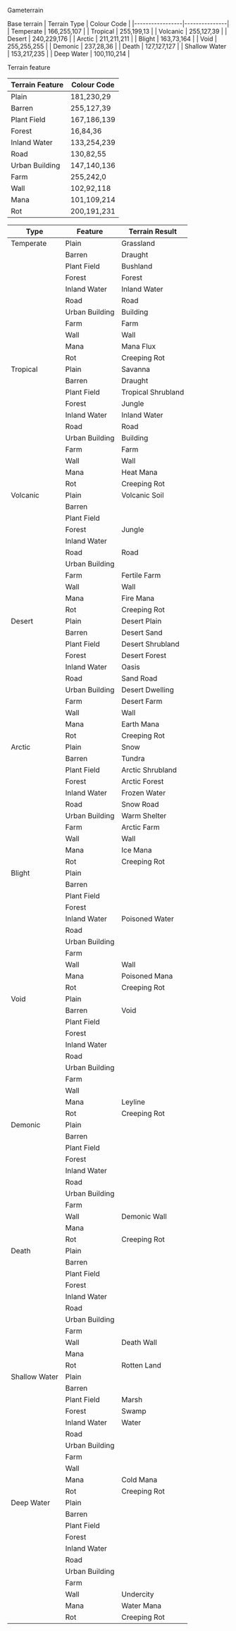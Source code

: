 Gameterrain 

Base terrain
|  					Terrain Type 				  |  					Colour Code 				 |
|-----------------|---------------|
|  					Temperate 				     |  					166,255,107 				 |
|  					Tropical 				      |  					255,199,13 				  |
|  					Volcanic 				      |  					255,127,39 				  |
|  					Desert 				        |  					240,229,176 				 |
|  					Arctic 				        |  					211,211,211 				 |
|  					Blight 				        |  					163,73,164 				  |
|  					Void 				          |  					255,255,255 				 |
|  					Demonic 				       |  					237,28,36 				   |
|  					Death 				         |  					127,127,127 				 |
|  					Shallow Water 				 |  					153,217,235 				 |
|  					Deep Water 				    |  					100,110,214 				 |

Terrain feature


|  					Terrain Feature 				 |  					Colour Code 				 |
|-------------------|---------------|
|  					Plain 				           |  					181,230,29 				  |
|  					Barren 				          |  					255,127,39 				  |
|  					Plant Field 				     |  					167,186,139 				 |
|  					Forest 				          |  					16,84,36 				    |
|  					Inland Water 				    |  					133,254,239 				 |
|  					Road 				            |  					130,82,55 				   |
|  					Urban Building 				  |  					147,140,136 				 |
|  					Farm 				            |  					255,242,0 				   |
|  					Wall 				            |  					102,92,118 				  |
|  					Mana 				            |  					101,109,214 				 |
|  					Rot 				             |  					200,191,231 				 |


|  					Type 				          |  					Feature 				        |  					Terrain Result 				     |
|-----------------|------------------|----------------------|
|  					Temperate 				     |  					Plain 				          |  					Grassland 				          |
|  					   					 				           |  					Barren 				         |  					Draught 				            |
|  					   					 				           |  					Plant Field 				    |  					Bushland 				           |
|  					   					 				           |  					Forest 				         |  					Forest 				             |
|  					   					 				           |  					Inland Water 				   |  					Inland Water 				       |
|  					   					 				           |  					Road 				           |  					Road 				               |
|  					   					 				           |  					Urban Building 				 |  					Building 				           |
|  					   					 				           |  					Farm 				           |  					Farm 				               |
|  					   					 				           |  					Wall 				           |  					Wall 				               |
|  					   					 				           |  					Mana 				           |  					Mana Flux 				          |
|  					   					 				           |  					Rot 				            |  					Creeping Rot 				       |
|  					Tropical 				      |  					Plain 				          |  					Savanna 				            |
|  					   					 				           |  					Barren 				         |  					Draught 				            |
|  					   					 				           |  					Plant Field 				    |  					Tropical Shrubland 				 |
|  					   					 				           |  					Forest 				         |  					Jungle 				             |
|  					   					 				           |  					Inland Water 				   |  					Inland Water 				       |
|  					   					 				           |  					Road 				           |  					Road 				               |
|  					   					 				           |  					Urban Building 				 |  					Building 				           |
|  					   					 				           |  					Farm 				           |  					Farm 				               |
|  					   					 				           |  					Wall 				           |  					Wall 				               |
|  					   					 				           |  					Mana 				           |  					Heat Mana 				          |
|  					   					 				           |  					Rot 				            |  					Creeping Rot 				       |
|  					Volcanic 				      |  					Plain 				          |  					Volcanic Soil 				      |
|  					   					 				           |  					Barren 				         |  					   					 				                |
|  					   					 				           |  					Plant Field 				    |  					   					 				                |
|  					   					 				           |  					Forest 				         |  					Jungle 				             |
|  					   					 				           |  					Inland Water 				   |  					   					 				                |
|  					   					 				           |  					Road 				           |  					Road 				               |
|  					   					 				           |  					Urban Building 				 |  					   					 				                |
|  					   					 				           |  					Farm 				           |  					Fertile Farm 				       |
|  					   					 				           |  					Wall 				           |  					Wall 				               |
|  					   					 				           |  					Mana 				           |  					Fire Mana 				          |
|  					   					 				           |  					Rot 				            |  					Creeping Rot 				       |
|  					Desert 				        |  					Plain 				          |  					Desert Plain 				       |
|  					   					 				           |  					Barren 				         |  					Desert Sand 				        |
|  					   					 				           |  					Plant Field 				    |  					Desert Shrubland 				   |
|  					   					 				           |  					Forest 				         |  					Desert Forest 				      |
|  					   					 				           |  					Inland Water 				   |  					Oasis 				              |
|  					   					 				           |  					Road 				           |  					Sand Road 				          |
|  					   					 				           |  					Urban Building 				 |  					Desert Dwelling 				    |
|  					   					 				           |  					Farm 				           |  					Desert Farm 				        |
|  					   					 				           |  					Wall 				           |  					Wall 				               |
|  					   					 				           |  					Mana 				           |  					Earth Mana 				         |
|  					   					 				           |  					Rot 				            |  					Creeping Rot 				       |
|  					Arctic 				        |  					Plain 				          |  					Snow 				               |
|  					   					 				           |  					Barren 				         |  					Tundra 				             |
|  					   					 				           |  					Plant Field 				    |  					Arctic Shrubland 				   |
|  					   					 				           |  					Forest 				         |  					Arctic Forest 				      |
|  					   					 				           |  					Inland Water 				   |  					Frozen Water 				       |
|  					   					 				           |  					Road 				           |  					Snow Road 				          |
|  					   					 				           |  					Urban Building 				 |  					Warm Shelter 				       |
|  					   					 				           |  					Farm 				           |  					Arctic Farm 				        |
|  					   					 				           |  					Wall 				           |  					Wall 				               |
|  					   					 				           |  					Mana 				           |  					Ice Mana 				           |
|  					   					 				           |  					Rot 				            |  					Creeping Rot 				       |
|  					Blight 				        |  					Plain 				          |  					   					 				                |
|  					   					 				           |  					Barren 				         |  					   					 				                |
|  					   					 				           |  					Plant Field 				    |  					   					 				                |
|  					   					 				           |  					Forest 				         |  					   					 				                |
|  					   					 				           |  					Inland Water 				   |  					Poisoned Water 				     |
|  					   					 				           |  					Road 				           |  					   					 				                |
|  					   					 				           |  					Urban Building 				 |  					   					 				                |
|  					   					 				           |  					Farm 				           |  					   					 				                |
|  					   					 				           |  					Wall 				           |  					Wall 				               |
|  					   					 				           |  					Mana 				           |  					Poisoned Mana 				      |
|  					   					 				           |  					Rot 				            |  					Creeping Rot 				       |
|  					Void 				          |  					Plain 				          |  					   					 				                |
|  					   					 				           |  					Barren 				         |  					Void 				               |
|  					   					 				           |  					Plant Field 				    |  					   					 				                |
|  					   					 				           |  					Forest 				         |  					   					 				                |
|  					   					 				           |  					Inland Water 				   |  					   					 				                |
|  					   					 				           |  					Road 				           |  					   					 				                |
|  					   					 				           |  					Urban Building 				 |  					   					 				                |
|  					   					 				           |  					Farm 				           |  					   					 				                |
|  					   					 				           |  					Wall 				           |  					   					 				                |
|  					   					 				           |  					Mana 				           |  					Leyline 				            |
|  					   					 				           |  					Rot 				            |  					Creeping Rot 				       |
|  					Demonic 				       |  					Plain 				          |  					   					 				                |
|  					   					 				           |  					Barren 				         |  					   					 				                |
|  					   					 				           |  					Plant Field 				    |  					   					 				                |
|  					   					 				           |  					Forest 				         |  					   					 				                |
|  					   					 				           |  					Inland Water 				   |  					   					 				                |
|  					   					 				           |  					Road 				           |  					   					 				                |
|  					   					 				           |  					Urban Building 				 |  					   					 				                |
|  					   					 				           |  					Farm 				           |  					   					 				                |
|  					   					 				           |  					Wall 				           |  					Demonic Wall 				       |
|  					   					 				           |  					Mana 				           |  					   					 				                |
|  					   					 				           |  					Rot 				            |  					Creeping Rot 				       |
|  					Death 				         |  					Plain 				          |  					   					 				                |
|  					   					 				           |  					Barren 				         |  					   					 				                |
|  					   					 				           |  					Plant Field 				    |  					   					 				                |
|  					   					 				           |  					Forest 				         |  					   					 				                |
|  					   					 				           |  					Inland Water 				   |  					   					 				                |
|  					   					 				           |  					Road 				           |  					   					 				                |
|  					   					 				           |  					Urban Building 				 |  					   					 				                |
|  					   					 				           |  					Farm 				           |  					   					 				                |
|  					   					 				           |  					Wall 				           |  					Death Wall 				         |
|  					   					 				           |  					Mana 				           |  					   					 				                |
|  					   					 				           |  					Rot 				            |  					Rotten Land 				        |
|  					Shallow Water 				 |  					Plain 				          |  					   					 				                |
|  					   					 				           |  					Barren 				         |  					   					 				                |
|  					   					 				           |  					Plant Field 				    |  					Marsh 				              |
|  					   					 				           |  					Forest 				         |  					Swamp 				              |
|  					   					 				           |  					Inland Water 				   |  					Water 				              |
|  					   					 				           |  					Road 				           |  					   					 				                |
|  					   					 				           |  					Urban Building 				 |  					   					 				                |
|  					   					 				           |  					Farm 				           |  					   					 				                |
|  					   					 				           |  					Wall 				           |  					   					 				                |
|  					   					 				           |  					Mana 				           |  					Cold Mana 				          |
|  					   					 				           |  					Rot 				            |  					Creeping Rot 				       |
|  					Deep Water 				    |  					Plain 				          |  					   					 				                |
|  					   					 				           |  					Barren 				         |  					   					 				                |
|  					   					 				           |  					Plant Field 				    |  					   					 				                |
|  					   					 				           |  					Forest 				         |  					   					 				                |
|  					   					 				           |  					Inland Water 				   |  					   					 				                |
|  					   					 				           |  					Road 				           |  					   					 				                |
|  					   					 				           |  					Urban Building 				 |  					   					 				                |
|  					   					 				           |  					Farm 				           |  					   					 				                |
|  					   					 				           |  					Wall 				           |  					Undercity 				          |
|  					   					 				           |  					Mana 				           |  					Water Mana 				         |
|  					   					 				           |  					Rot 				            |  					Creeping Rot 				       |